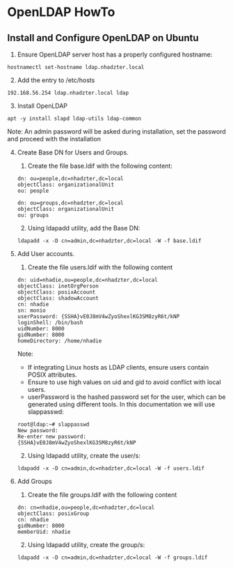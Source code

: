 # OpenLDAP HowTo

## Install and Configure OpenLDAP on Ubuntu

1. Ensure OpenLDAP server host has a properly configured hostname:
```commandline
hostnamectl set-hostname ldap.nhadzter.local
```

2. Add the entry to /etc/hosts
```commandline
192.168.56.254 ldap.nhadzter.local ldap
```
3. Install OpenLDAP
```commandline
apt -y install slapd ldap-utils ldap-common
```

Note: An admin password will be asked during installation, set the password and proceed with the installation

4. Create Base DN for Users and Groups.
   1. Create the file base.ldif with the following content:
   ```commandline
   dn: ou=people,dc=nhadzter,dc=local
   objectClass: organizationalUnit
   ou: people

   dn: ou=groups,dc=nhadzter,dc=local
   objectClass: organizationalUnit
   ou: groups
   ```
   2. Using ldapadd utility, add the Base DN:
   ```commandline
   ldapadd -x -D cn=admin,dc=nhadzter,dc=local -W -f base.ldif
   ```

5. Add User accounts.
   1. Create the file users.ldif with the following content
   ```commandline
   dn: uid=nhadie,ou=people,dc=nhadzter,dc=local
   objectClass: inetOrgPerson
   objectClass: posixAccount
   objectClass: shadowAccount
   cn: nhadie
   sn: monio
   userPassword: {SSHA}vE0J8mV4wZyoShexlKG3SM8zyR6t/kNP
   loginShell: /bin/bash
   uidNumber: 8000
   gidNumber: 8000
   homeDirectory: /home/nhadie  
   ```
   Note:
   - If integrating Linux hosts as LDAP clients, ensure users contain POSIX attributes.
   - Ensure to use high values on uid and gid to avoid conflict with local users.
   - userPassword is the hashed password set for the user, which can be generated using different tools. In this documentation we will use slappasswd:
   ```commandline
   root@ldap:~# slappasswd 
   New password: 
   Re-enter new password: 
   {SSHA}vE0J8mV4wZyoShexlKG3SM8zyR6t/kNP
   ```
   2. Using ldapadd utility, create the user/s:
   ```commandline
   ldapadd -x -D cn=admin,dc=nhadzter,dc=local -W -f users.ldif
   ```
   
6. Add Groups
   1. Create the file groups.ldif with the following content
   ```commandline
   dn: cn=nhadie,ou=people,dc=nhadzter,dc=local
   objectClass: posixGroup
   cn: nhadie
   gidNumber: 8000
   memberUid: nhadie     
   ```
   2. Using ldapadd utility, create the group/s:
   ```commandline
   ldapadd -x -D cn=admin,dc=nhadzter,dc=local -W -f groups.ldif
   ```
   